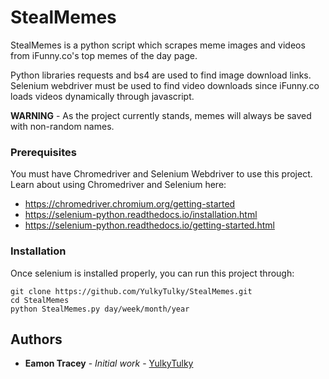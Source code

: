 # StealMemes

StealMemes is a python script which scrapes meme images and videos from iFunny.co's top memes of the day page.

Python libraries requests and bs4 are used to find image download links. Selenium webdriver must be used to find video downloads since iFunny.co loads videos dynamically through javascript.

**WARNING** - As the project currently stands, memes will always be saved with non-random names.

### Prerequisites

You must have Chromedriver and Selenium Webdriver to use this project. Learn about using Chromedriver and Selenium here:
- https://chromedriver.chromium.org/getting-started
- https://selenium-python.readthedocs.io/installation.html
- https://selenium-python.readthedocs.io/getting-started.html

### Installation

Once selenium is installed properly, you can run this project through:

```
git clone https://github.com/YulkyTulky/StealMemes.git
cd StealMemes
python StealMemes.py day/week/month/year
```

## Authors

* **Eamon Tracey** - *Initial work* - [YulkyTulky](https://github.com/YulkyTulky)
